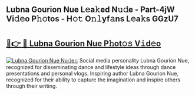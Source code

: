 ## Lubna Gourion Nue L𝚎a𝚔ed N𝚞𝚍e - Part-4jW Vi𝚍𝚎o P𝚑𝚘tos - H𝚘𝚝 O𝚗𝚕yf𝚊ns L𝚎a𝚔s GGzU7

# <h2><a href="http://kf3djq4.oniu.top/?m=Lubna+Gourion+Nue">🔗👉 🔴 Lubna Gourion Nue P𝚑ot𝚘𝚜 V𝚒d𝚎o</a></h2>

[![Lubna Gourion Nue Nu𝚍e𝚜](https://i.imgur.com/0qMVB7G.gif)](http://kf3djq4.oniu.top/?m=Lubna+Gourion+Nue)
Social media personality Lubna Gourion Nue, recognized for disseminating dance and lifestyle ideas through dance presentations and personal vlogs. Inspiring author Lubna Gourion Nue, recognized for their ability to capture the imagination and inspire others through their writing.  

